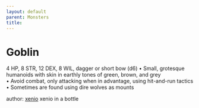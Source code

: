 ```yaml
---
layout: default
parent: Monsters 
title: 
--- 
```

# Goblin
4 HP, 8 STR, 12 DEX, 8 WIL, dagger or short bow (d6)
• Small, grotesque humanoids with skin in earthly tones of green, brown, and grey  
• Avoid combat, only attacking when in advantage, using hit-and-run tactics  
• Sometimes are found using dire wolves as mounts  




author: [xenio](https://xenioinabottle.blogspot.com/2021/02/classic-monsters-for-cairnito-part-1.html) xenio in a bottle


